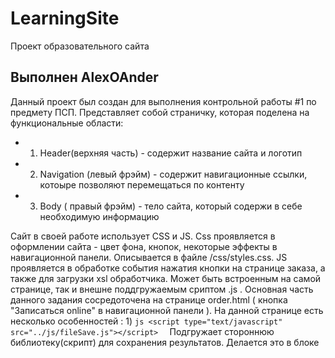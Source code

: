 # LearningSite
 Проект образовательного сайта 

Выполнен AlexOAnder
-----
Данный проект был создан для выполнения контрольной работы #1 по предмету ПСП. 
Представляет собой страничку, которая поделена на функциональные области:

-	1) Header(верхняя часть) - содержит название сайта и логотип
-	2) Navigation (левый фрэйм) - содержит навигационные ссылки, котоыре позволяют перемещаться по контенту
-	3) Body ( правый фрэйм) - тело сайта, который содержи в себе необходимую информацию

Сайт в своей работе использует CSS и JS. Сss проявляется в оформлении сайта - цвет фона,
кнопок, некоторые эффекты в навигационной панели. Описывается в файле /css/styles.css.
JS проявляется в обработке события нажатия кнопки на странице заказа, а также для загрузки xsl обработчика.
Может быть встроенным на самой странице, так и внешне поддгружаемым сриптом .js .
Основная часть данного задания сосредоточена на странице order.html ( кнопка "Записаться online" в навигационной панели ).
На данной странице есть несколько особенностей :
	1) 
	```js
	<script type="text/javascript" src="../js/fileSave.js"></script> 
	```
	Подгружает стороннюю библиотеку(скрипт) для сохранения результатов. 
Делается это в блоке 
<code><script type="text/javascript"></code>
в 43 строке. Через поиск id с помощью библиотеки Jqery мы находим 
	а) кнопку, по которой нажали
	б) Добавляем событие на нажатие 
	с) Записываем в переменные значения полей ввода и передаем их сторонней библиотеке для формирования blob массива, в котором мы поместим наши данные.
	2) Загрузка xsl/sml 
	В html мы можем увидеть данную запись 
		<body onLoad="initXML()">
	Она (запись) означает, что после загрузки содержимого страницы, будет вызвана функция initXML().
	Cама функция представляет собой использование особенность ActiveObject для загрузки и обработки XMLDOM.
	Данный метод работает исключительно в браузере InternetExplorer. 
	Поэтому в функции предусмотрена обработка ошибки - она выведет на экран сообщение, что xml загрузка не поддерживается
3) Xml/xsl 
	Файлы данного формата находятся в папке /xml/. Всего их три : 1.xml, 1a.xsl, 1b.xsl
	Файл XML - это данные, которые будут выведены
	XSL - это то, как мы должны вывести эти данные. В нашем случае, это будет таблица.
	В построенной таблице есть две кликабельные ссылки - Курс и Цена. Нажатие на них приводит к вызову orderByName() и orderByCost()
	соответственно. Делается это подгрузкой нужного xsl файла
